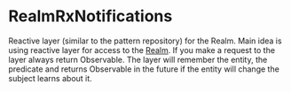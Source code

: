 # RealmRxNotifications

Reactive layer (similar to the pattern repository) for the Realm. Main idea is using reactive layer for access to the [Realm]. If you make a request to the layer always return Observable<T>. The layer will remember the entity, the predicate and  returns Observable<T> in the future if the entity will change the subject learns about it.


[realm]: <https://realm.io/>

